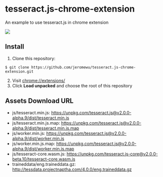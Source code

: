 # tesseract.js-chrome-extension

An example to use tesseract.js in chrome extension

![](docs/demo.png)

## Install

1. Clone this repository:

```
$ git clone https://github.com/jeromewu/tesseract.js-chrome-extension.git
```

2. Visit [chrome://extensions/](chrome://extensions/)
3. Click **Load unpacked** and choose the root of this repository

## Assets Download URL

- js/tesseract.min.js: https://unpkg.com/tesseract.js@v2.0.0-alpha.9/dist/tesseract.min.js
- js/tesseract.min.js.map: https://unpkg.com/tesseract.js@v2.0.0-alpha.9/dist/tesseract.min.js.map
- js/worker.min.js: https://unpkg.com/tesseract.js@v2.0.0-alpha.9/dist/worker.min.js
- js/worker.min.js.map: https://unpkg.com/tesseract.js@v2.0.0-alpha.9/dist/worker.min.js.map
- js/tesseract-core.wasm.js: https://unpkg.com/tesseract.js-core@v2.0.0-beta.10/tesseract-core.wasm.js
- traineddata/eng.traineddata.gz: http://tessdata.projectnaptha.com/4.0.0/eng.traineddata.gz
